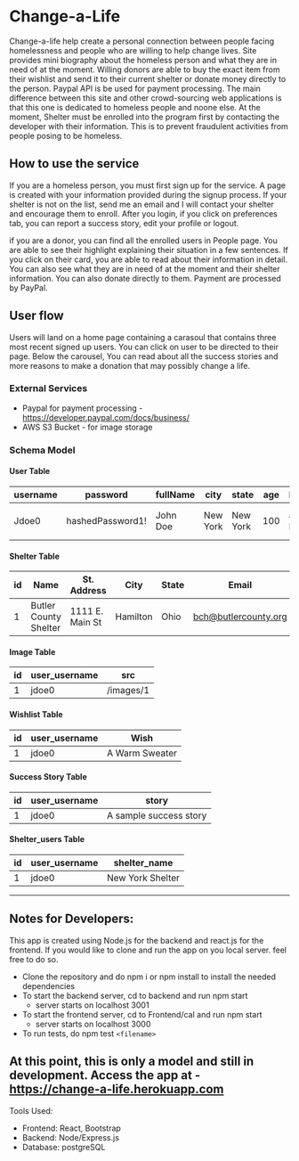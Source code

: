 # Change-a-Life
Change-a-life help create a personal connection between people facing homelessness and people who are willing to help change lives. Site provides mini biography about the homeless person and what they are in need of at the moment. Willing donors are able to buy the exact item from their wishlist and send it to their current shelter or donate money directly to the person. Paypal API is be used for payment processing. The main difference between this site and other crowd-sourcing web applications is that this one is dedicated to homeless people and noone else. At the moment, Shelter must be enrolled into the program first by contacting the developer with their information. This is to prevent fraudulent activities from people posing to be homeless. 

## How to use the service
If you are a homeless person, you must first sign up for the service. A page is created with your information provided during the signup process. If your shelter is not on the list, send me an email and I will contact your shelter and encourage them to enroll. After you login, if you click on preferences tab, you can report a success story, edit your profile or logout. 

if you are a donor, you can find all the enrolled users in People page. You are able to see their highlight explaining their situation in a few sentences. If you click on their card, you are able to read
about their information in detail. You can also see what they are in need of at the moment and their shelter information. You can also donate directly to them. Payment are processed by PayPal. 

## User flow
Users will land on a home page containing a carasoul that contains three most recent signed up users. You can click on user to be directed to their page. Below the carousel, You can read about all the success stories and more reasons to make a donation that may possibly change a life. 

### External Services
* Paypal for payment processing - https://developer.paypal.com/docs/business/
* AWS S3 Bucket - for image storage

### Schema Model

#### User Table

|username|password|fullName|city|state|age|highlight|bio|phone|email|shelter|is_admin|is_creator
|--|--|--|--|--|--|--|--|--|--|--|--|--|
|Jdoe0| hashedPassword1!|John Doe|New York|New York|100|a sample highlight|a sample bio|3150001111|sample@gmail.com|New York Shelter|false|false

#### Shelter Table

|id|Name|St. Address|City|State|Email|Phone Number
|--|------|-----|-----------|----------|----------|----
|1|Butler County Shelter|1111 E. Main St|Hamilton|Ohio|bch@butlercounty.org|513-111-1212

#### Image Table

|id|user_username|src
|--|------|-----
|1|jdoe0|/images/1

#### Wishlist Table

|id|user_username|Wish
|--|------|-----
|1|jdoe0|A Warm Sweater

#### Success Story Table

|id|user_username|story
|--|------|-----
|1|jdoe0|A sample success story

#### Shelter_users Table

|id|user_username|shelter_name
|--|------|-----
|1|jdoe0|New York Shelter
___

## Notes for Developers: 
This app is created using Node.js for the backend and react.js for the frontend. If you would like to clone and run the app on you local server. feel free to do so. 

* Clone the repository and do npm i or npm install to install the needed dependencies
* To start the backend server, cd to backend and run npm start
    * server starts on localhost 3001
* To start the frontend server, cd to Frontend/cal and run npm start
    * server starts on localhost 3000
* To run tests, do npm test `<filename>`

## At this point, this is only a model and still in development. Access the app at - https://change-a-life.herokuapp.com

Tools Used:
* Frontend: React, Bootstrap
* Backend: Node/Express.js
* Database: postgreSQL
